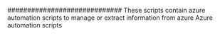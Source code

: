#############################
These scripts contain azure automation scripts to manage or extract information from azure
Azure automation scripts 
